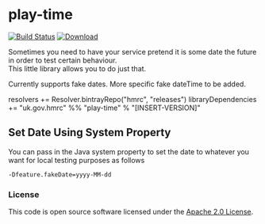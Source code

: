 
# play-time

[![Build Status](https://travis-ci.org/hmrc/play-time.svg?branch=master)](https://travis-ci.org/hmrc/play-time) [ ![Download](https://api.bintray.com/packages/hmrc/releases/play-time/images/download.svg) ](https://bintray.com/hmrc/releases/play-time/_latestVersion)

Sometimes you need to have your service pretend it is some date the future in order to test certain behaviour.  
This little library allows you to do just that.

Currently supports fake dates.
More specific fake dateTime to be added.


resolvers += Resolver.bintrayRepo("hmrc", "releases")
libraryDependencies += "uk.gov.hmrc" %% "play-time" % "[INSERT-VERSION]"
  
## Set Date Using System Property 
You can pass in the Java system property to set the date to whatever you want for local testing purposes as follows

`-Dfeature.fakeDate=yyyy-MM-dd`

### License

This code is open source software licensed under the [Apache 2.0 License]("http://www.apache.org/licenses/LICENSE-2.0.html").
    
